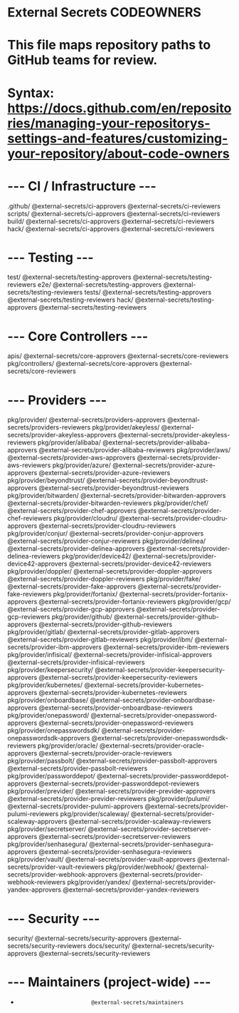 # External Secrets CODEOWNERS
# This file maps repository paths to GitHub teams for review.
# Syntax: https://docs.github.com/en/repositories/managing-your-repositorys-settings-and-features/customizing-your-repository/about-code-owners

# --- CI / Infrastructure ---
.github/                     @external-secrets/ci-approvers @external-secrets/ci-reviewers
scripts/                     @external-secrets/ci-approvers @external-secrets/ci-reviewers
build/                       @external-secrets/ci-approvers @external-secrets/ci-reviewers
hack/                        @external-secrets/ci-approvers @external-secrets/ci-reviewers

# --- Testing ---
test/                        @external-secrets/testing-approvers @external-secrets/testing-reviewers
e2e/                         @external-secrets/testing-approvers @external-secrets/testing-reviewers
tests/                       @external-secrets/testing-approvers @external-secrets/testing-reviewers
hack/                        @external-secrets/testing-approvers @external-secrets/testing-reviewers

# --- Core Controllers ---
apis/                        @external-secrets/core-approvers @external-secrets/core-reviewers
pkg/controllers/             @external-secrets/core-approvers @external-secrets/core-reviewers

# --- Providers ---
pkg/provider/                @external-secrets/providers-approvers @external-secrets/providers-reviewers
pkg/provider/akeyless/       @external-secrets/provider-akeyless-approvers @external-secrets/provider-akeyless-reviewers
pkg/provider/alibaba/        @external-secrets/provider-alibaba-approvers @external-secrets/provider-alibaba-reviewers
pkg/provider/aws/            @external-secrets/provider-aws-approvers @external-secrets/provider-aws-reviewers
pkg/provider/azure/          @external-secrets/provider-azure-approvers @external-secrets/provider-azure-reviewers
pkg/provider/beyondtrust/    @external-secrets/provider-beyondtrust-approvers @external-secrets/provider-beyondtrust-reviewers
pkg/provider/bitwarden/      @external-secrets/provider-bitwarden-approvers @external-secrets/provider-bitwarden-reviewers
pkg/provider/chef/           @external-secrets/provider-chef-approvers @external-secrets/provider-chef-reviewers
pkg/provider/cloudru/        @external-secrets/provider-cloudru-approvers @external-secrets/provider-cloudru-reviewers
pkg/provider/conjur/         @external-secrets/provider-conjur-approvers @external-secrets/provider-conjur-reviewers
pkg/provider/delinea/        @external-secrets/provider-delinea-approvers @external-secrets/provider-delinea-reviewers
pkg/provider/device42/       @external-secrets/provider-device42-approvers @external-secrets/provider-device42-reviewers
pkg/provider/doppler/        @external-secrets/provider-doppler-approvers @external-secrets/provider-doppler-reviewers
pkg/provider/fake/           @external-secrets/provider-fake-approvers @external-secrets/provider-fake-reviewers
pkg/provider/fortanix/       @external-secrets/provider-fortanix-approvers @external-secrets/provider-fortanix-reviewers
pkg/provider/gcp/            @external-secrets/provider-gcp-approvers @external-secrets/provider-gcp-reviewers
pkg/provider/github/         @external-secrets/provider-github-approvers @external-secrets/provider-github-reviewers
pkg/provider/gitlab/         @external-secrets/provider-gitlab-approvers @external-secrets/provider-gitlab-reviewers
pkg/provider/ibm/            @external-secrets/provider-ibm-approvers @external-secrets/provider-ibm-reviewers
pkg/provider/infisical/      @external-secrets/provider-infisical-approvers @external-secrets/provider-infisical-reviewers
pkg/provider/keepersecurity/ @external-secrets/provider-keepersecurity-approvers @external-secrets/provider-keepersecurity-reviewers
pkg/provider/kubernetes/     @external-secrets/provider-kubernetes-approvers @external-secrets/provider-kubernetes-reviewers
pkg/provider/onboardbase/    @external-secrets/provider-onboardbase-approvers @external-secrets/provider-onboardbase-reviewers
pkg/provider/onepassword/    @external-secrets/provider-onepassword-approvers @external-secrets/provider-onepassword-reviewers
pkg/provider/onepasswordsdk/ @external-secrets/provider-onepasswordsdk-approvers @external-secrets/provider-onepasswordsdk-reviewers
pkg/provider/oracle/         @external-secrets/provider-oracle-approvers @external-secrets/provider-oracle-reviewers
pkg/provider/passbolt/       @external-secrets/provider-passbolt-approvers @external-secrets/provider-passbolt-reviewers
pkg/provider/passworddepot/  @external-secrets/provider-passworddepot-approvers @external-secrets/provider-passworddepot-reviewers
pkg/provider/previder/       @external-secrets/provider-previder-approvers @external-secrets/provider-previder-reviewers
pkg/provider/pulumi/         @external-secrets/provider-pulumi-approvers @external-secrets/provider-pulumi-reviewers
pkg/provider/scaleway/       @external-secrets/provider-scaleway-approvers @external-secrets/provider-scaleway-reviewers
pkg/provider/secretserver/   @external-secrets/provider-secretserver-approvers @external-secrets/provider-secretserver-reviewers
pkg/provider/senhasegura/    @external-secrets/provider-senhasegura-approvers @external-secrets/provider-senhasegura-reviewers
pkg/provider/vault/          @external-secrets/provider-vault-approvers @external-secrets/provider-vault-reviewers
pkg/provider/webhook/        @external-secrets/provider-webhook-approvers @external-secrets/provider-webhook-reviewers
pkg/provider/yandex/         @external-secrets/provider-yandex-approvers @external-secrets/provider-yandex-reviewers

# --- Security ---
security/                    @external-secrets/security-approvers @external-secrets/security-reviewers
docs/security/               @external-secrets/security-approvers @external-secrets/security-reviewers

# --- Maintainers (project-wide) ---
*                            @external-secrets/maintainers
